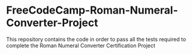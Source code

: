 # FreeCodeCamp-Roman-Numeral-Converter-Project
This repository contains the code in order to pass all the tests required to complete the Roman Numeral Converter Certification Project
